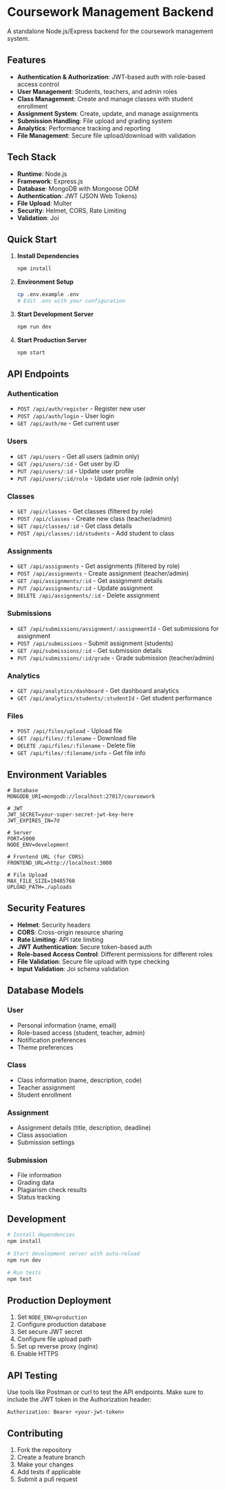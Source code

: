 # Coursework Management Backend

A standalone Node.js/Express backend for the coursework management system.

## Features

- **Authentication & Authorization**: JWT-based auth with role-based access control
- **User Management**: Students, teachers, and admin roles
- **Class Management**: Create and manage classes with student enrollment
- **Assignment System**: Create, update, and manage assignments
- **Submission Handling**: File upload and grading system
- **Analytics**: Performance tracking and reporting
- **File Management**: Secure file upload/download with validation

## Tech Stack

- **Runtime**: Node.js
- **Framework**: Express.js
- **Database**: MongoDB with Mongoose ODM
- **Authentication**: JWT (JSON Web Tokens)
- **File Upload**: Multer
- **Security**: Helmet, CORS, Rate Limiting
- **Validation**: Joi

## Quick Start

1. **Install Dependencies**
   ```bash
   npm install
   ```

2. **Environment Setup**
   ```bash
   cp .env.example .env
   # Edit .env with your configuration
   ```

3. **Start Development Server**
   ```bash
   npm run dev
   ```

4. **Start Production Server**
   ```bash
   npm start
   ```

## API Endpoints

### Authentication
- `POST /api/auth/register` - Register new user
- `POST /api/auth/login` - User login
- `GET /api/auth/me` - Get current user

### Users
- `GET /api/users` - Get all users (admin only)
- `GET /api/users/:id` - Get user by ID
- `PUT /api/users/:id` - Update user profile
- `PUT /api/users/:id/role` - Update user role (admin only)

### Classes
- `GET /api/classes` - Get classes (filtered by role)
- `POST /api/classes` - Create new class (teacher/admin)
- `GET /api/classes/:id` - Get class details
- `POST /api/classes/:id/students` - Add student to class

### Assignments
- `GET /api/assignments` - Get assignments (filtered by role)
- `POST /api/assignments` - Create assignment (teacher/admin)
- `GET /api/assignments/:id` - Get assignment details
- `PUT /api/assignments/:id` - Update assignment
- `DELETE /api/assignments/:id` - Delete assignment

### Submissions
- `GET /api/submissions/assignment/:assignmentId` - Get submissions for assignment
- `POST /api/submissions` - Submit assignment (students)
- `GET /api/submissions/:id` - Get submission details
- `PUT /api/submissions/:id/grade` - Grade submission (teacher/admin)

### Analytics
- `GET /api/analytics/dashboard` - Get dashboard analytics
- `GET /api/analytics/students/:studentId` - Get student performance

### Files
- `POST /api/files/upload` - Upload file
- `GET /api/files/:filename` - Download file
- `DELETE /api/files/:filename` - Delete file
- `GET /api/files/:filename/info` - Get file info

## Environment Variables

```env
# Database
MONGODB_URI=mongodb://localhost:27017/coursework

# JWT
JWT_SECRET=your-super-secret-jwt-key-here
JWT_EXPIRES_IN=7d

# Server
PORT=5000
NODE_ENV=development

# Frontend URL (for CORS)
FRONTEND_URL=http://localhost:3000

# File Upload
MAX_FILE_SIZE=10485760
UPLOAD_PATH=./uploads
```

## Security Features

- **Helmet**: Security headers
- **CORS**: Cross-origin resource sharing
- **Rate Limiting**: API rate limiting
- **JWT Authentication**: Secure token-based auth
- **Role-based Access Control**: Different permissions for different roles
- **File Validation**: Secure file upload with type checking
- **Input Validation**: Joi schema validation

## Database Models

### User
- Personal information (name, email)
- Role-based access (student, teacher, admin)
- Notification preferences
- Theme preferences

### Class
- Class information (name, description, code)
- Teacher assignment
- Student enrollment

### Assignment
- Assignment details (title, description, deadline)
- Class association
- Submission settings

### Submission
- File information
- Grading data
- Plagiarism check results
- Status tracking

## Development

```bash
# Install dependencies
npm install

# Start development server with auto-reload
npm run dev

# Run tests
npm test
```

## Production Deployment

1. Set `NODE_ENV=production`
2. Configure production database
3. Set secure JWT secret
4. Configure file upload path
5. Set up reverse proxy (nginx)
6. Enable HTTPS

## API Testing

Use tools like Postman or curl to test the API endpoints. Make sure to include the JWT token in the Authorization header:

```
Authorization: Bearer <your-jwt-token>
```

## Contributing

1. Fork the repository
2. Create a feature branch
3. Make your changes
4. Add tests if applicable
5. Submit a pull request